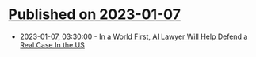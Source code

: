 # [Published on 2023-01-07](index.md)

* [2023-01-07, 03:30:00](https://yro.slashdot.org/story/23/01/06/2231235/in-a-world-first-ai-lawyer-will-help-defend-a-real-case-in-the-us?utm_source=rss1.0mainlinkanon&utm_medium=feed) - [In a World First, AI Lawyer Will Help Defend a Real Case In the US](https://yro.slashdot.org/story/23/01/06/2231235/in-a-world-first-ai-lawyer-will-help-defend-a-real-case-in-the-us?utm_source=rss1.0mainlinkanon&utm_medium=feed)
